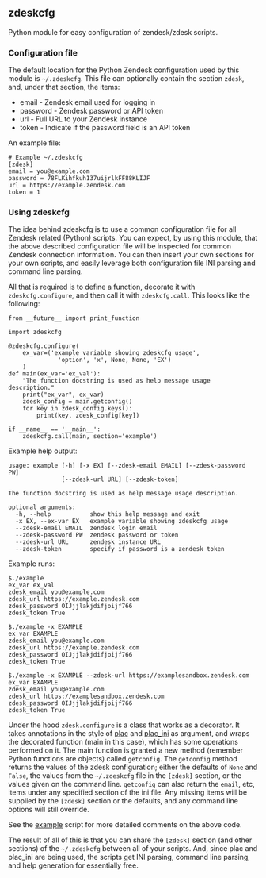## zdeskcfg

Python module for easy configuration of zendesk/zdesk scripts.

### Configuration file

The default location for the Python Zendesk configuration used by this module
is `~/.zdeskcfg`. This file can optionally contain the section `zdesk`, and,
under that section, the items:

* email - Zendesk email used for logging in
* password - Zendesk password or API token
* url - Full URL to your Zendesk instance
* token - Indicate if the password field is an API token

An example file:

    # Example ~/.zdeskcfg
    [zdesk]
    email = you@example.com
    password = 78FLKihfkuh137uijrlkFF88KLIJF
    url = https://example.zendesk.com
    token = 1

### Using zdeskcfg

The idea behind zdeskcfg is to use a common configuration file for all Zendesk
related (Python) scripts. You can expect, by using this module, that the above
described configuration file will be inspected for common Zendesk connection
information. You can then insert your own sections for your own scripts, and
easily leverage both configuration file INI parsing and command line parsing.

All that is required is to define a function, decorate it with
`zdeskcfg.configure`,  and then call it with `zdeskcfg.call`. This looks like
the following:

    from __future__ import print_function

    import zdeskcfg

    @zdeskcfg.configure(
        ex_var=('example variable showing zdeskcfg usage',
                  'option', 'x', None, None, 'EX')
        )
    def main(ex_var='ex_val'):
        "The function docstring is used as help message usage description."
        print("ex_var", ex_var)
        zdesk_config = main.getconfig()
        for key in zdesk_config.keys():
            print(key, zdesk_config[key])

    if __name__ == '__main__':
        zdeskcfg.call(main, section='example')

Example help output:

    usage: example [-h] [-x EX] [--zdesk-email EMAIL] [--zdesk-password PW]
                   [--zdesk-url URL] [--zdesk-token]

    The function docstring is used as help message usage description.

    optional arguments:
      -h, --help           show this help message and exit
      -x EX, --ex-var EX   example variable showing zdeskcfg usage
      --zdesk-email EMAIL  zendesk login email
      --zdesk-password PW  zendesk password or token
      --zdesk-url URL      zendesk instance URL
      --zdesk-token        specify if password is a zendesk token

Example runs:

    $./example
    ex_var ex_val
    zdesk_email you@example.com
    zdesk_url https://example.zendesk.com
    zdesk_password OIJjjlakjdifjoijf766
    zdesk_token True

    $./example -x EXAMPLE
    ex_var EXAMPLE
    zdesk_email you@example.com
    zdesk_url https://example.zendesk.com
    zdesk_password OIJjjlakjdifjoijf766
    zdesk_token True

    $./example -x EXAMPLE --zdesk-url https://examplesandbox.zendesk.com
    ex_var EXAMPLE
    zdesk_email you@example.com
    zdesk_url https://examplesandbox.zendesk.com
    zdesk_password OIJjjlakjdifjoijf766
    zdesk_token True


Under the hood `zdesk.configure` is a class that works as a decorator. It takes
annotations in the style of [plac](https://code.google.com/p/plac/) and
[plac\_ini](https://github.com/fprimex/plac_ini) as argument, and wraps the
decorated function (main in this case), which has some operations performed on
it. The main function is granted a new method (remember Python functions are
objects) called `getconfig`. The `getconfig` method returns the values of the
zdesk configuration; either the defaults of `None` and `False`, the values from
the `~/.zdeskcfg` file in the `[zdesk]` section, or the values given on the
command line. `getconfig` can also return the `email`, etc, items under any
specified section of the ini file. Any missing items will be supplied by the
`[zdesk]` section or the defaults, and any command line options will still
override.

See the [example](https://github.com/fprimex/zdeskcfg/blob/master/example)
script for more detailed comments on the above code.

The result of all of this is that you can share the `[zdesk]` section (and
other sections) of the `~/.zdeskcfg` between all of your scripts. And, since
plac and plac\_ini are being used, the scripts get INI parsing, command line
parsing, and help generation for essentially free.

